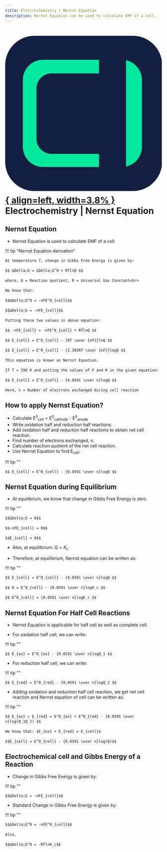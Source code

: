 ```yaml
---
title: Electrochemistry | Nernst Equation
description: Nernst Equation can be used to calculate EMF of a cell.
---
```


# [![ChemistryEdu Logo](../../images/favicon.svg){ align=left, width=3.8% }](../../index.md)  Electrochemistry | Nernst Equation

## Nernst Equation

* Nernst Equation is used to calculate EMF of a cell.

!!! tip "Nernst Equation derivation"

    At temperature T, change in Gibbs Free Energy is given by:

    $$ &Delta;G = &Delta;G^0 + RTlnQ $$

    where, Q = Reaction quotient, R = Universal Gas Constant<br>

    We know that:

    $$&Delta;G^0 = -nFE^0_{cell}$$

    $$&Delta;G = -nFE_{cell}$$

    Putting these two values in above equation:

    $$ -nFE_{cell} = -nFE^0_{cell} + RTlnQ $$

    $$ E_{cell} = E^0_{cell} - {RT \over {nF}}lnQ $$

    $$ E_{cell} = E^0_{cell} - {2.303RT \over {nF}}logQ $$

    This equation is known as Nernst Equation.

    If T = 298 K and putting the values of F and R in the given equation:

    $$ E_{cell} = E^0_{cell} - {0.0591 \over n}logQ $$

    Here, n = Number of electrons exchanged during cell reaction

## How to apply Nernst Equation?

* Calculate E<sup>0</sup><sub>cell</sub> = E<sup>0</sup><sub>cathode</sub> - E<sup>0</sup><sub>anode</sub>
* Write oxidation half and reduction half reactions.
* Add oxidation half and reduction half reactions to obtain net cell reaction.
* Find number of electrons exchanged, n.
* Calculate reaction quotient of the net cell reaction.
* Use Nernst Equation to find E<sub>cell</sub>:

!!! tip ""

    $$ E_{cell} = E^0_{cell} - {0.0591 \over n}logQ $$

## Nernst Equation during Equilibrium

* At equilibrium, we know that change in Gibbs Free Energy is zero.

!!! tip ""

    $$&Delta;G = 0$$

    $$-nFE_{cell} = 0$$

    $$E_{cell} = 0$$

* Also, at equilibrium: $Q = K_c$

* Therefore, at equilibrium, Nernst equation can be written as:

!!! tip ""

    $$ E_{cell} = E^0_{cell} - {0.0591 \over n}logQ $$

    $$ 0 = E^0_{cell} - {0.0591 \over n}logK_c $$

    $$ E^0_{cell} = {0.0591 \over n}logK_c $$

## Nernst Equation For Half Cell Reactions

* Nernst Equation is applicable for half cell as well as complete cell.

* For oxidation half cell, we can write:

!!! tip ""

    $$ E_{ox} = E^0_{ox} - {0.0591 \over n}logQ_1 $$

* For reduction half cell, we can write:

!!! tip ""

    $$ E_{red} = E^0_{red} - {0.0591 \over n}logQ_2 $$

* Adding oxidation and reduction half cell reaction, we get net cell reaction and Nernst equation of cell can be written as:

!!! tip ""

    $$ E_{ox} + E_{red} = E^0_{ox} + E^0_{red} - {0.0591 \over n}log(Q_1Q_2) $$

    We know that: $E_{ox} + E_{red} = E_{cell}$

    $$E_{cell} = E^0_{cell} - {0.0591 \over n}log(Q)$$

## Electrochemical cell and Gibbs Energy of a Reaction

* Change in Gibbs Free Energy is given by:

!!! tip ""

    $$&Delta;G = -nFE_{cell}$$

* Standard Change in Gibbs Free Energy is given by:

!!! tip ""

    $$&Delta;G^0 = -nFE^0_{cell}$$

    Also,

    $$&Delta;G^0 = -RTlnK_c$$
